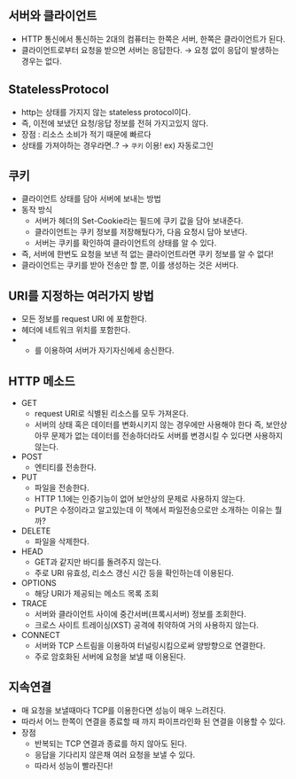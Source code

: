 ## 서버와 클라이언트

- HTTP 통신에서 통신하는 2대의 컴퓨터는 한쪽은 서버, 한쪽은 클라이언트가 된다.
- 클라이언트로부터 요청을 받으면 서버는 응답한다.
→ 요청 없이 응답이 발생하는 경우는 없다.

## StatelessProtocol

- http는 상태를 가지지 않는 stateless protocol이다.
- 즉, 이전에 보냈던 요청/응답 정보를 전혀 가지고있지 않다.
- 장점 : 리소스 소비가 적기 때문에 빠르다
- 상태를 가져야하는 경우라면..? → `쿠키` 이용!
ex) 자동로그인

## 쿠키

- 클라이언트 상태를 담아 서버에 보내는 방법
- 동작 방식
    - 서버가 헤더의 Set-Cookie라는 필드에 쿠키 값을 담아 보내준다.
    - 클라이언트는 쿠키 정보를 저장해뒀다가, 다음 요청시 담아 보낸다.
    - 서버는 쿠키를 확인하여 클라이언트의 상태를 알 수 있다.
- 즉, 서버에 한번도 요청을 보낸 적 없는 클라이언트라면 쿠키 정보를 알 수 없다!
- 클라이언트는 쿠키를 받아 전송만 할 뿐, 이를 생성하는 것은 서버다.

## URI를 지정하는 여러가지 방법

- 모든 정보를 request URI 에 포함한다.
- 헤더에 네트워크 위치를 포함한다.
- * 를 이용하여 서버가 자기자신에세 송신한다.

## HTTP 메소드

- GET
    - request URI로 식별된 리소스를 모두 가져온다.
    - 서버의 상태 혹은 데이터를 변화시키지 않는 경우에만 사용해야 한다
    즉, 보안상 아무 문제가 없는 데이터를 전송하더라도 서버를 변경시킬 수 있다면 사용하지 않는다.
- POST
    - 엔티티를 전송한다.
- PUT
    - 파일을 전송한다.
    - HTTP 1.1에는 인증기능이 없어 보안상의 문제로 사용하지 않는다.
    - PUT은 수정이라고 알고있는데 이 책에서 파일전송으로만 소개하는 이유는 뭘까?
- DELETE
    - 파일을 삭제한다.
- HEAD
    - GET과 같지만 바디를 돌려주지 않는다.
    - 주로 URI 유효성, 리소스 갱신 시간 등을 확인하는데 이용된다.
- OPTIONS
    - 해당 URI가 제공되는 메소드 목록 조회
- TRACE
    - 서버와 클라이언트 사이에 중간서버(프록시서버) 정보를 조회한다.
    - 크로스 사이트 트레이싱(XST) 공격에 취약하여 거의 사용하지 않는다.
- CONNECT
    - 서버와 TCP 스트림을 이용하여 터널링시킴으로써 양방향으로 연결한다.
    - 주로 암호화된 서버에 요청을 보낼 때 이용된다.

## 지속연결

- 매 요청을 보낼때마다 TCP를 이용한다면 성능이 매우 느려진다.
- 따라서 어느 한쪽이 연결을 종료할 때 까지 파이프라인화 된 연결을 이용할 수 있다.
- 장점
    - 반복되는 TCP 연결과 종료를 하지 않아도 된다.
    - 응답을 기다리지 않은채 여러 요청을 보낼 수 있다.
    - 따라서 성능이 빨라진다!